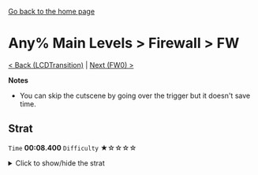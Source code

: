 [Go back to the home page](https://github.com/Doublevil/scbspeedrun)

# Any% Main Levels > Firewall > FW

[< Back (LCDTransition)](https://github.com/Doublevil/scbspeedrun/blob/main/levels/any_ml/LCD/LCDTransition.md) | [Next (FW0) >](https://github.com/Doublevil/scbspeedrun/blob/main/levels/any_ml/FW/FW0.md)

**Notes**
- You can skip the cutscene by going over the trigger but it doesn't save time.

## Strat

`Time` **00:08.400** `Difficulty` ★☆☆☆☆
<details>
  <summary>Click to show/hide the strat</summary>

  [![Strat animation](https://github.com/Doublevil/scbspeedrun/blob/main/media/levels/FW/FW_Strat.webp)](https://github.com/Doublevil/scbspeedrun/blob/main/media/levels/FW/FW_Strat.mp4?raw=true)
</details>
